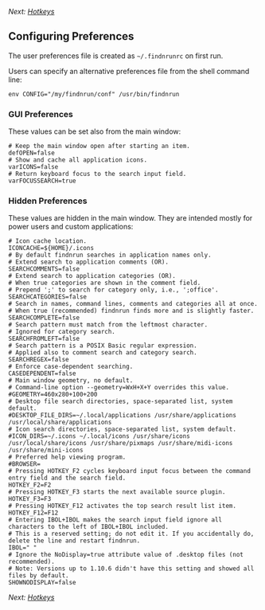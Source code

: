 _Next: [Hotkeys](hotkey.md)_

## Configuring Preferences

The user preferences file is created as `~/.findnrunrc` on first run.

Users can specify an alternative preferences file from the shell command
line:

    env CONFIG="/my/findnrun/conf" /usr/bin/findnrun

### GUI Preferences

These values can be set also from the main window:

    # Keep the main window open after starting an item.
    defOPEN=false
    # Show and cache all application icons.
    varICONS=false
    # Return keyboard focus to the search input field.
    varFOCUSSEARCH=true

### Hidden Preferences

These values are hidden in the main window. They are intended mostly for
power users and custom applications:

    # Icon cache location.
    ICONCACHE=${HOME}/.icons
    # By default findnrun searches in application names only.
    # Extend search to application comments (OR).
    SEARCHCOMMENTS=false
    # Extend search to application categories (OR).
    # When true categories are shown in the comment field.
    # Prepend ';' to search for category only, i.e., ';office'.
    SEARCHCATEGORIES=false
    # Search in names, command lines, comments and categories all at once.
    # When true (recommended) findnrun finds more and is slightly faster.
    SEARCHCOMPLETE=false
    # Search pattern must match from the leftmost character.
    # Ignored for category search.
    SEARCHFROMLEFT=false
    # Search pattern is a POSIX Basic regular expression.
    # Applied also to comment search and category search.
    SEARCHREGEX=false
    # Enforce case-dependent searching.
    CASEDEPENDENT=false
    # Main window geometry, no default.
    # Command-line option --geometry=WxH+X+Y overrides this value.
    #GEOMETRY=460x280+100+200
    # Desktop file search directories, space-separated list, system default.
    #DESKTOP_FILE_DIRS=~/.local/applications /usr/share/applications /usr/local/share/applications
    # Icon search directories, space-separated list, system default.
    #ICON_DIRS=~/.icons ~/.local/іcons /usr/share/icons /usr/local/share/icons /usr/share/pixmaps /usr/share/midi-icons /usr/share/mini-icons
    # Preferred help viewing program.
    #BROWSER=
    # Pressing HOTKEY_F2 cycles keyboard input focus between the command entry field and the search field.
    HOTKEY_F2=F2
    # Pressing HOTKEY_F3 starts the next available source plugin.
    HOTKEY_F3=F3
    # Pressing HOTKEY_F12 activates the top search result list item.
    HOTKEY_F12=F12
    # Entering IBOL+IBOL makes the search input field ignore all characters to the left of IBOL+IBOL included.
    # This is a reserved setting; do not edit it. If you accidentally do, delete the line and restart findnrun.
    IBOL=" "
    # Ignore the NoDisplay=true attribute value of .desktop files (not recommended).
    # Note: Versions up to 1.10.6 didn't have this setting and showed all files by default.
    SHOWNODISPLAY=false

_Next: [Hotkeys](hotkey.md)_
